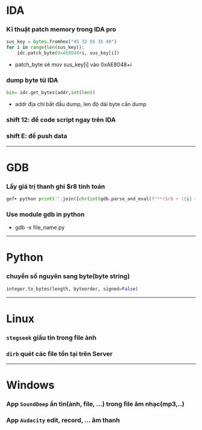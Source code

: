 # IDA 
### Kĩ thuật patch memory trong IDA pro
``` python
sus_key = bytes.fromhex("45 32 55 35 49")
for i in range(len(sus_key)):
    idc.patch_byte(0xAE8048+i, sus_key[i])
```
- patch_byte sẽ mov sus_key[i] vào 0xAE8048+i

### dump byte từ IDA
```python
bin= idc.get_bytes(addr,int(len))
```
- addr địa chỉ bắt đầu dump, len độ dài byte cần dump

### shift 12: để code script ngay trên IDA

### shift E: để push data
----
# GDB
### Lấy giá trị thanh ghi $r8 tính toán
``` python
gef➤ python print(''.join([chr(int(gdb.parse_and_eval(f"**($r8 + ({i} << 4))"))) for i in range(18)]))
```
### Use module gdb in python
- gdb -x file_name.py
----
# Python
### chuyển số nguyên sang byte(byte string)
```python
integer.to_bytes(length, byteorder, signed=False)
```
---
# Linux
### `stegseek` giấu tin trong file ảnh  
### `dirb` quét các file tồn tại trên Server
---
# Windows
### App `SoundDeep` ẩn tin(ảnh, file, ...) trong file âm nhạc(mp3,..) 
### App `Audacity` edit, record, ... âm thanh
